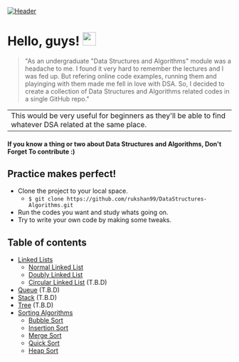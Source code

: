 [![Header](https://i.ibb.co/YkFVHTZ/cover.png "Header")](https://linkedin.com/in/rukshanjayasekara)

# Hello, guys! <img src="https://raw.githubusercontent.com/MartinHeinz/MartinHeinz/master/wave.gif" width="30px">
> "As an undergraduate "Data Structures and Algorithms" module was a headache to me. I found it very hard to remember the lectures and I was fed up. But refering online code examples, running them and playinging with them made me fell in love with DSA. So, I decided to create a collection of Data Structures and Algorithms related codes in a single GitHub repo."
<table>
<tr>
<td>
This would be very useful for beginners as they'll be able to find whatever DSA related at the same place.
</td>
</tr>
</table>

#### If you know a thing or two about Data Structures and Algorithms, Don't Forget To contribute :)

## Practice makes perfect!
* Clone the project to your local space.
	* `$ git clone https://github.com/rukshan99/DataStructures-Algorithms.git`
* Run the codes you want and study whats going on.
* Try to write your own code by making some tweaks. 

## Table of contents
* [Linked Lists](https://github.com/rukshan99/DataStructures-Algorithms/tree/main/src/linked_list)
	* [Normal Linked List](https://github.com/rukshan99/DataStructures-Algorithms/tree/main/src/linked_list) 
	* [Doubly Linked List](https://github.com/rukshan99/DataStructures-Algorithms/blob/main/src/linked_list/DoublyLinkedList.java)
	* [Circular Linked List]() (T.B.D)
* [Queue]()	(T.B.D)
* [Stack]()	(T.B.D)
* [Tree]()	(T.B.D)
* [Sorting Algorithms](https://github.com/rukshan99/DataStructures-Algorithms/blob/main/src/sorting/)
	* [Bubble Sort](https://github.com/rukshan99/DataStructures-Algorithms/blob/main/src/sorting/BubbleSort.java)
	* [Insertion Sort](https://github.com/rukshan99/DataStructures-Algorithms/blob/main/src/sorting/InsertionSort.java)
	* [Merge Sort](https://github.com/rukshan99/DataStructures-Algorithms/blob/main/src/sorting/MergeSort.java)
	* [Quick Sort](https://github.com/rukshan99/DataStructures-Algorithms/blob/main/src/sorting/QuickSort.java)
	* [Heap Sort](https://github.com/rukshan99/DataStructures-Algorithms/blob/main/src/sorting/HeapSort.java)
